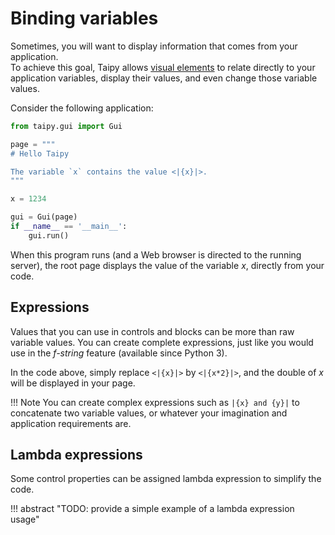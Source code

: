 # Binding variables

Sometimes, you will want to display information that comes from your application.<br/>
To achieve this goal, Taipy allows [visual elements](user_viselements.md)
to relate directly to your application variables, display their values, and even
change those variable values.

Consider the following application:

```py linenums="1"
from taipy.gui import Gui

page = """
# Hello Taipy

The variable `x` contains the value <|{x}|>.
"""

x = 1234

gui = Gui(page)
if __name__ == '__main__':
    gui.run()
```

When this program runs (and a Web browser is directed to the running server), the
root page displays the value of the variable _x_, directly from your code.

## Expressions

Values that you can use in controls and blocks can be more than raw variable values.
You can create complete expressions, just like you would use
in the _f-string_ feature (available since Python 3).

In the code above, simply replace `<|{x}|>` by `<|{x*2}|>`, and the double of _x_
will be displayed in your page.

!!! Note
        You can create complex expressions such as `|{x} and {y}|` to concatenate
        two variable values, or whatever your imagination and application requirements are.

## Lambda expressions

Some control properties can be assigned lambda expression to simplify the
code.

!!! abstract "TODO: provide a simple example of a lambda expression usage"
